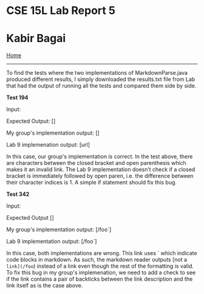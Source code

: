 # CSE 15L Lab Report 5 #
# Kabir Bagai #

[Home](index.html)

***

To find the tests where the two implementations of MarkdownParse.java produced different results, I simply downloaded the results.txt file from Lab that had the output of running all the tests and compared them side by side. 

**Test 194**

Input: 

Expected Output: []

My group's implementation output: []

Lab 9 implemenation output: [url]

In this case, our group's implementation is correct. In the test above, there are characters between the closed bracket and open parenthesis which makes it an invalid link. The Lab 9 implementation doesn’t check if a closed bracket is immediately followed by open paren, i.e. the difference between their character indices is 1. A simple if statement should fix this bug. 

**Test 342**

Input: 

Expected Output []

My group's implementation output: [/foo`]

Lab 9 implementation output: [/foo`]

In this case, both implementations are wrong. This link uses \` which indicate code blocks in markdown. As such, the markdown reader outputs [not a `link](/foo`) instead of a link even though the rest of the formatting is valid. To fix this bug in my group's implemenation, we need to add a check to see if the link contains a pair of backticks between the link description and the link itself as is the case above.  